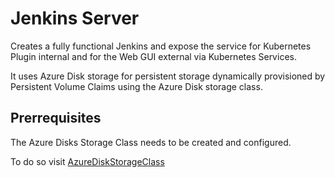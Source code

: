 # Jenkins Server

Creates a fully functional Jenkins and expose the service for Kubernetes Plugin internal and for the Web GUI external via Kubernetes Services.

It uses Azure Disk storage for persistent storage dynamically provisioned by Persistent Volume Claims using the Azure Disk storage class. 

## Prerrequisites

The Azure Disks Storage Class needs to be created and configured.

To do so visit [AzureDiskStorageClass](./../StorageClasses/AzureDisk.yaml)


